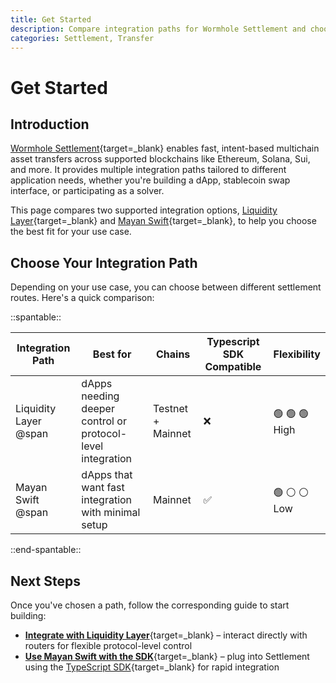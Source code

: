 ```yaml
---
title: Get Started
description: Compare integration paths for Wormhole Settlement and choose the best option for your use case—app, router, or protocol-level.
categories: Settlement, Transfer
---
```


# Get Started

## Introduction

[Wormhole Settlement](/docs/products/settlement/overview/){target=\_blank} enables fast, intent-based multichain asset transfers across supported blockchains like Ethereum, Solana, Sui, and more. It provides multiple integration paths tailored to different application needs, whether you're building a dApp, stablecoin swap interface, or participating as a solver.

This page compares two supported integration options, [Liquidity Layer](/docs/products/settlement/concepts/architecture/#wormhole-liquidity-layer){target=\_blank} and [Mayan Swift](/docs/products/settlement/concepts/architecture/#mayan-swift){target=\_blank}, to help you choose the best fit for your use case.

## Choose Your Integration Path

Depending on your use case, you can choose between different settlement routes. Here's a quick comparison:

<div markdown class="full-width">

::spantable::

| Integration Path               | Best for                              | Chains             | Typescript SDK Compatible | Flexibility| 
|--------------------------------|---------------------------------------|--------------------|--------------------|--------------------|
| Liquidity Layer @span | dApps needing deeper control or protocol-level integration| Testnet + Mainnet | ❌ | :green_circle: :green_circle: :green_circle: <br> High | 
| Mayan Swift @span              | dApps that want fast integration with minimal setup | Mainnet           | ✅ | :green_circle: :white_circle: :white_circle: <br> Low | 

::end-spantable::

</div>

## Next Steps

Once you've chosen a path, follow the corresponding guide to start building:

- [**Integrate with Liquidity Layer**](/docs/products/settlement/guides/liquidity-layer/){target=\_blank} – interact directly with routers for flexible protocol-level control
- [**Use Mayan Swift with the SDK**](TODO){target=\_blank} – plug into Settlement using the [TypeScript SDK](https://www.npmjs.com/package/@wormhole-foundation/sdk){target=\_blank} for rapid integration